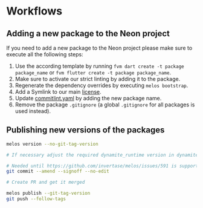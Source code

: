 # Workflows

## Adding a new package to the Neon project

If you need to add a new package to the Neon project please make sure to execute all the following steps:
1. Use the according template by running `fvm dart create -t package package_name` or `fvm flutter create -t package package_name`.
2. Make sure to activate our strict linting by adding it to the package.
3. Regenerate the dependency overrides by executing `melos bootstrap`.
4. Add a Symlink to our main [license](../assets/AGPL-3.0.txt).
5. Update [commitlint.yaml](../commitlint.yaml) by adding the new package name.
6. Remove the package `.gitignore` (a global `.gitignore` for all packages is used instead).

## Publishing new versions of the packages

```bash
melos version --no-git-tag-version

# If necessary adjust the required dynamite_runtime version in dynamite and stage the changes

# Needed until https://github.com/invertase/melos/issues/591 is supported
git commit --amend --signoff --no-edit

# Create PR and get it merged

melos publish --git-tag-version
git push --follow-tags
```
